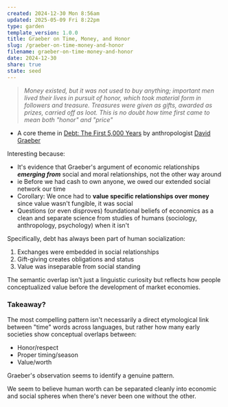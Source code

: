 ```yaml
---
created: 2024-12-30 Mon 8:56am
updated: 2025-05-09 Fri 8:22pm
type: garden
template_version: 1.0.0
title: Graeber on Time, Money, and Honor
slug: /graeber-on-time-money-and-honor
filename: graeber-on-time-money-and-honor
date: 2024-12-30
share: true
state: seed
---
```


> *Money existed, but it was not used to buy anything; important men lived their lives in pursuit of honor, which took material form in followers and treasure. Treasures were given as gifts, awarded as prizes, carried off as loot. This is no doubt how time first came to mean both "honor" and "price"*

- A core theme in [Debt: The First 5,000 Years](https://en.wikipedia.org/wiki/Debt:_The_First_5,000_Years) by anthropologist [David Graeber](https://en.wikipedia.org/wiki/David_Graeber "David Graeber")

Interesting because: 

- It's evidence that Graeber's argument of economic relationships ***emerging from*** social and moral relationships, not the other way around
- ie Before we had cash to own anyone, we owed our extended social network our time
- Corollary: We once had to **value specific relationships over money** since value wasn't fungible, it was social
- Questions (or even disproves) foundational beliefs of economics as a clean and separate science from studies of humans (sociology, anthropology, psychology) when it isn't

Specifically, debt has always been part of human socialization: 

1. Exchanges were embedded in social relationships
2. Gift-giving creates obligations and status
3. Value was inseparable from social standing

The semantic overlap isn't just a linguistic curiosity but reflects how people conceptualized value before the development of market economies.

### Takeaway? 

The most compelling pattern isn't necessarily a direct etymological link between "time" words across languages, but rather how many early societies show conceptual overlaps between:

- Honor/respect
- Proper timing/season
- Value/worth

Graeber's observation seems to identify a genuine pattern. 

We seem to believe human worth can be separated cleanly into economic and social spheres when there's never been one without the other. 